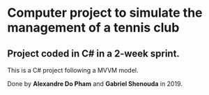 # Computer project to simulate the management of a tennis club 

## Project coded in C# in a 2-week sprint.

This is a C# project following a MVVM model.

Done by **Alexandre Do Pham** and **Gabriel Shenouda** in 2019.
